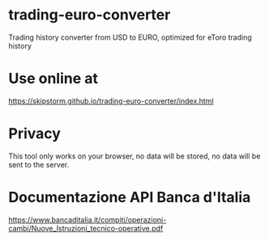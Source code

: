 # trading-euro-converter
Trading history converter from USD to EURO, optimized for eToro trading history


# Use online at
https://skipstorm.github.io/trading-euro-converter/index.html

# Privacy
This tool only works on your browser, no data will be stored, no data will be sent to the server.

# Documentazione API Banca d'Italia
https://www.bancaditalia.it/compiti/operazioni-cambi/Nuove_Istruzioni_tecnico-operative.pdf